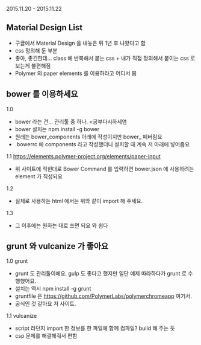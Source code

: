 2015.11.20 - 2015.11.22

## Material Design List
- 구글에서 Material Design 을 내놓은 뒤 1년 후 나왔다고 함
- css 정의해 둔 부분
- 좋아, 좋긴한데... class 에 반복해서 붙는 css + 내가 직접 정의해서 붙이는 css 로 
  보는게 불편해짐 
- Polymer 의 paper elements 를 이용하라고 어디서 봄


## bower 를 이용하세요
1.0 
- bower 라는 건... 관리툴 중 하나. <공부다시하세염
- bower 설치는 npm install -g bower
- 원래는 bower_components 아래에 작성이지만 bower_ 떼버림요 
- .bowerrc 에 components 라고 작성했더니 설치할 때 계속 저 아래에 넣어줌요

1.1 https://elements.polymer-project.org/elements/paper-input
- 위 사이트에 적힌대로 Bower Command 를 입력하면 bower.json 에 사용하려는 element 가 직성되요

1.2 <link rel="import" href="components/paper-input/paper-input.html">
- 실제로 사용하는 html 에서는 위와 같이 import 해 주세요.

1.3 <paper-input label="Title" id="title"></paper-input>
- 그 이후에는 원하는 대로 쓰면 되요 와 쉽다


## grunt 와 vulcanize 가 좋아요
1.0 grunt 
- grunt 도 관리툴이에요. gulp 도 좋다고 했지만 일단 예제 따라하다가 grunt 로 수행했어요.
- 설치는 역시 npm install -g grunt
- gruntfile 은 https://github.com/PolymerLabs/polymerchromeapp 여기서.
- 공식인 것 같아요 저 사이트.

1.1 vulcanize 
- script 라던지 import 한 정보를 한 파일에 함께 컴파일? build 해 주는 듯 
- csp 문제를 해결해줘서 편함 
 





